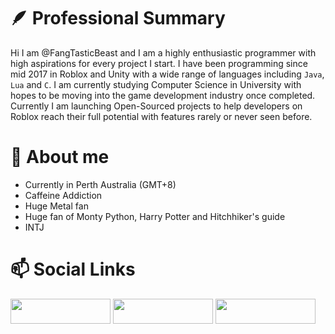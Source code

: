 # 🪶 Professional Summary

Hi I am @FangTasticBeast and I am a highly enthusiastic programmer with high aspirations for every project I start.
I have been programming since mid 2017 in Roblox and Unity with a wide range of languages including ```Java```, ```Lua``` and ```C```. 
I am currently studying Computer Science in University with hopes to be moving into the game development industry once completed. 
Currently I am launching Open-Sourced projects to help developers on Roblox reach their full potential with features rarely or never seen before. 

# 🌱 About me

- Currently in Perth Australia (GMT+8)
- Caffeine Addiction
- Huge Metal fan
- Huge fan of Monty Python, Harry Potter and Hitchhiker's guide
- INTJ

# 📫 Social Links

[<img src="https://user-images.githubusercontent.com/112677667/188068378-3cddaaa5-f343-4e7d-bb74-59f475501157.png" height="40" width="160"/>](https://www.roblox.com/users/359682347)
[<img src="https://user-images.githubusercontent.com/112677667/188070610-86cadcdc-46e6-4142-934c-3416c0761ecf.png" height="40" width="160"/>](https://discordapp.com/users/349739853661077506/) 
[<img src="https://user-images.githubusercontent.com/112677667/188069622-3aa7a494-b5e9-4a57-869e-df3fcc9669f8.png" height="40" width="160"/>](https://github.com/FangTasticBeast) 
